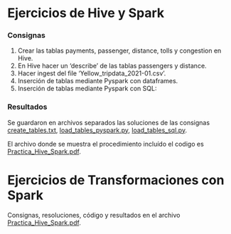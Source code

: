 # Ejercicios de Hive y Spark

### Consignas

1) Crear las tablas payments, passenger, distance, tolls y congestion en Hive.
2) En Hive hacer un ‘describe’ de las tablas passengers y distance.
3) Hacer ingest del file ‘Yellow_tripdata_2021-01.csv’.
4) Inserción de tablas mediante Pyspark con dataframes.
5) Inserción de tablas mediante Pyspark con SQL:

### Resultados 

Se guardaron en archivos separados las soluciones de las consignas [create_tables.txt](create_tables.txt), [load_tables_pyspark.py](load_tables_pyspark.py), [load_tables_sql.py](load_tables_sql.py).

El archivo donde se muestra el procedimiento incluído el codigo es [Practica_Hive_Spark.pdf](Practica_Hive_Spark.pdf). 


# Ejercicios de Transformaciones con Spark

Consignas, resoluciones, código y resultados en el archivo [Practica_Hive_Spark.pdf](Practica_Hive_Spark.pdf). 


